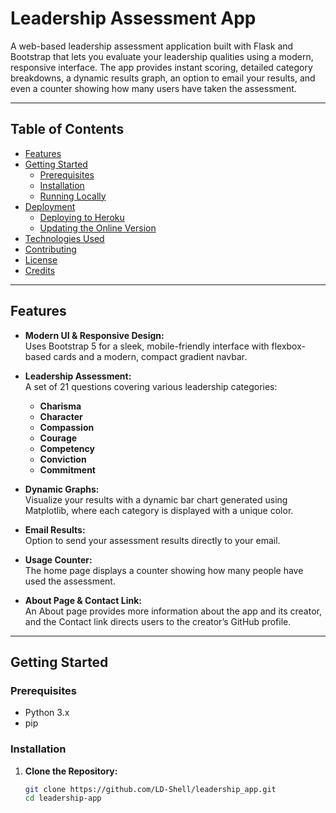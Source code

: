 # Leadership Assessment App

A web-based leadership assessment application built with Flask and Bootstrap that lets you evaluate your leadership qualities using a modern, responsive interface. The app provides instant scoring, detailed category breakdowns, a dynamic results graph, an option to email your results, and even a counter showing how many users have taken the assessment.

---

## Table of Contents

- [Features](#features)
- [Getting Started](#getting-started)
  - [Prerequisites](#prerequisites)
  - [Installation](#installation)
  - [Running Locally](#running-locally)
- [Deployment](#deployment)
  - [Deploying to Heroku](#deploying-to-heroku)
  - [Updating the Online Version](#updating-the-online-version)
- [Technologies Used](#technologies-used)
- [Contributing](#contributing)
- [License](#license)
- [Credits](#credits)

---

## Features

- **Modern UI & Responsive Design:**  
  Uses Bootstrap 5 for a sleek, mobile-friendly interface with flexbox-based cards and a modern, compact gradient navbar.

- **Leadership Assessment:**  
  A set of 21 questions covering various leadership categories:
  - **Charisma**
  - **Character**
  - **Compassion**
  - **Courage**
  - **Competency**
  - **Conviction**
  - **Commitment**

- **Dynamic Graphs:**  
  Visualize your results with a dynamic bar chart generated using Matplotlib, where each category is displayed with a unique color.

- **Email Results:**  
  Option to send your assessment results directly to your email.

- **Usage Counter:**  
  The home page displays a counter showing how many people have used the assessment.

- **About Page & Contact Link:**  
  An About page provides more information about the app and its creator, and the Contact link directs users to the creator’s GitHub profile.

---

## Getting Started

### Prerequisites

- Python 3.x
- pip

### Installation

1. **Clone the Repository:**

   ```bash
   git clone https://github.com/LD-Shell/leadership_app.git
   cd leadership-app

